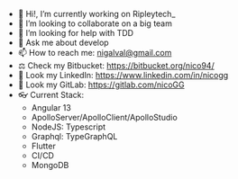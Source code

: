 - 🔭 Hi!, I’m currently working on Ripleytech_
- 👯 I’m looking to collaborate on a big team
- 🤔 I’m looking for help with TDD
- 💬 Ask me about develop
- 📫 How to reach me: nigalval@gmail.com
- ⚖️ Check my Bitbucket: https://bitbucket.org/nico94/
- 💼 Look my LinkedIn: https://www.linkedin.com/in/nicogg
- 👀 Look my GitLab: https://gitlab.com/nicoGG
- 👓 Current Stack:
  - Angular 13
  - ApolloServer/ApolloClient/ApolloStudio
  - NodeJS: Typescript
  - Graphql: TypeGraphQL
  - Flutter
  - CI/CD
  - MongoDB
